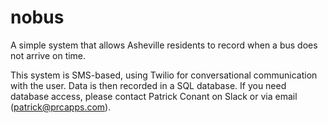 # nobus

A simple system that allows Asheville residents to record when a bus does not arrive on time. 

This system is SMS-based, using Twilio for conversational communication with the user. Data is then recorded in a SQL database. If you need database access, please contact Patrick Conant on Slack or via email (patrick@prcapps.com). 
